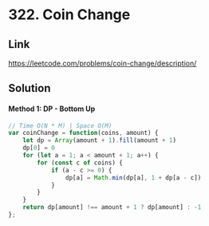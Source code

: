 # 322. Coin Change

## Link
https://leetcode.com/problems/coin-change/description/

## Solution
#### Method 1: DP - Bottom Up
```javascript
// Time O(N * M) | Space O(M)
var coinChange = function(coins, amount) {
    let dp = Array(amount + 1).fill(amount + 1)
    dp[0] = 0
    for (let a = 1; a < amount + 1; a++) {
        for (const c of coins) {
            if (a - c >= 0) {
                dp[a] = Math.min(dp[a], 1 + dp[a - c])
            }
        }
    }
    return dp[amount] !== amount + 1 ? dp[amount] : -1
};
```
